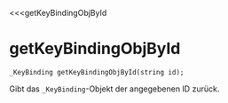 ﻿<<<getKeyBindingObjById

# getKeyBindingObjById

```fnpreview
_KeyBinding getKeyBindingObjById(string id);
```
Gibt das ```_KeyBinding```-Objekt der angegebenen ID zurück.